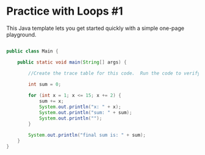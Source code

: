 # Practice with Loops #1

This Java template lets you get started quickly with a simple one-page playground.

```java runnable

public class Main {

    public static void main(String[] args) {

        //Create the trace table for this code.  Run the code to verify your answer.

        int sum = 0;
    
        for (int x = 1; x <= 15; x += 2) {
            sum += x;
            System.out.println("x: " + x);
            System.out.println("sum: " + sum);
            System.out.println("");
        }
    
        System.out.println("final sum is: " + sum);
    }
}
```